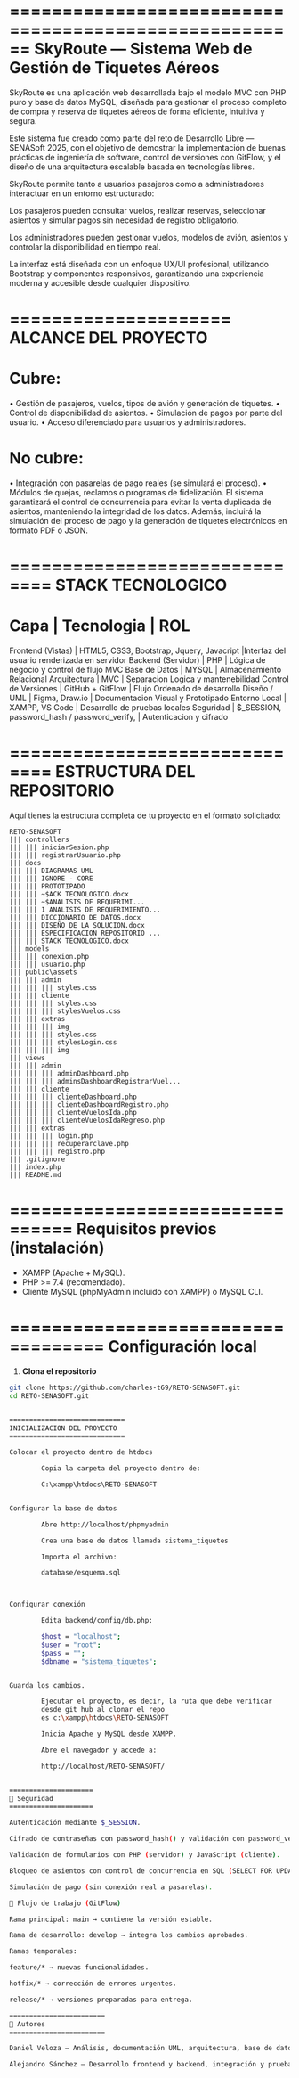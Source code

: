======================================================
SkyRoute — Sistema Web de Gestión de Tiquetes Aéreos
======================================================

SkyRoute es una aplicación web desarrollada bajo el modelo MVC con PHP puro y base de datos MySQL, diseñada para gestionar el proceso completo de compra y reserva de tiquetes aéreos de forma eficiente, intuitiva y segura.

Este sistema fue creado como parte del reto de Desarrollo Libre — SENASoft 2025, con el objetivo de demostrar la implementación de buenas prácticas de ingeniería de software, control de versiones con GitFlow, y el diseño de una arquitectura escalable basada en tecnologías libres.

SkyRoute permite tanto a usuarios pasajeros como a administradores interactuar en un entorno estructurado:

Los pasajeros pueden consultar vuelos, realizar reservas, seleccionar asientos y simular pagos sin necesidad de registro obligatorio.

Los administradores pueden gestionar vuelos, modelos de avión, asientos y controlar la disponibilidad en tiempo real.

La interfaz está diseñada con un enfoque UX/UI profesional, utilizando Bootstrap y componentes responsivos, garantizando una experiencia moderna y accesible desde cualquier dispositivo.





=====================
ALCANCE DEL PROYECTO
=====================

Cubre:
=======

•	Gestión de pasajeros, vuelos, tipos de avión y generación de tiquetes.
•	Control de disponibilidad de asientos.
•	Simulación de pagos por parte del usuario.
•	Acceso diferenciado para usuarios y administradores.

No cubre:
=========

•	Integración con pasarelas de pago reales (se simulará el proceso).
•	Módulos de quejas, reclamos o programas de fidelización.
El sistema garantizará el control de concurrencia para evitar la venta duplicada de asientos, manteniendo la integridad de los datos.
Además, incluirá la simulación del proceso de pago y la generación de tiquetes electrónicos en formato PDF o JSON.

==============================
STACK TECNOLOGICO
==============================

Capa                 | Tecnologia                                   | ROL
==================================================================================================
Frontend (Vistas)    | HTML5, CSS3, Bootstrap, Jquery, Javacript    |Interfaz del usuario renderizada en servidor
Backend (Servidor)   | PHP                                          | Lógica de negocio y control de flujo MVC
Base de Datos        | MYSQL                                        | Almacenamiento Relacional
Arquitectura         | MVC                                          | Separacion Logica y mantenebilidad
Control de Versiones | GitHub + GitFlow                             | Flujo Ordenado de desarrollo
Diseño / UML         | Figma, Draw.io                               | Documentacion Visual y Prototipado
Entorno Local        | XAMPP, VS Code                               | Desarrollo de pruebas locales 
Seguridad            | $_SESSION, password_hash / password_verify,  | Autenticacion y cifrado

==============================
ESTRUCTURA DEL REPOSITORIO 
==============================



Aquí tienes la estructura completa de tu proyecto en el formato solicitado:

```
RETO-SENASOFT
||| controllers
||| ||| iniciarSesion.php
||| ||| registrarUsuario.php
||| docs
||| ||| DIAGRAMAS UML
||| ||| IGNORE - CORE
||| ||| PROTOTIPADO
||| ||| ~$ACK TECNOLOGICO.docx
||| ||| ~$ANALISIS DE REQUERIMI...
||| ||| 1 ANALISIS DE REQUERIMIENTO...
||| ||| DICCIONARIO DE DATOS.docx
||| ||| DISEÑO DE LA SOLUCION.docx
||| ||| ESPECIFICACION REPOSITORIO ...
||| ||| STACK TECNOLOGICO.docx
||| models
||| ||| conexion.php
||| ||| usuario.php
||| public\assets
||| ||| admin
||| ||| ||| styles.css
||| ||| cliente
||| ||| ||| styles.css
||| ||| ||| stylesVuelos.css
||| ||| extras
||| ||| ||| img
||| ||| ||| styles.css
||| ||| ||| stylesLogin.css
||| ||| ||| img
||| views
||| ||| admin
||| ||| ||| adminDashboard.php
||| ||| ||| adminsDashboardRegistrarVuel...
||| ||| cliente
||| ||| ||| clienteDashboard.php
||| ||| ||| clienteDashboardRegistro.php
||| ||| ||| clienteVuelosIda.php
||| ||| ||| clienteVuelosIdaRegreso.php
||| ||| extras
||| ||| ||| login.php
||| ||| ||| recuperarclave.php
||| ||| ||| registro.php
||| .gitignore
||| index.php
||| README.md
```
================================
Requisitos previos (instalación)
================================

- XAMPP (Apache + MySQL).  
- PHP >= 7.4 (recomendado).  
- Cliente MySQL (phpMyAdmin incluido con XAMPP) o MySQL CLI.

===================================
Configuración local 
===================================

1. **Clona el repositorio**
```bash
git clone https://github.com/charles-t69/RETO-SENASOFT.git
cd RETO-SENASOFT.git


=============================
INICIALIZACION DEL PROYECTO
=============================

Colocar el proyecto dentro de htdocs

        Copia la carpeta del proyecto dentro de:

        C:\xampp\htdocs\RETO-SENASOFT


Configurar la base de datos

        Abre http://localhost/phpmyadmin

        Crea una base de datos llamada sistema_tiquetes

        Importa el archivo:

        database/esquema.sql



Configurar conexión

        Edita backend/config/db.php:

        $host = "localhost";
        $user = "root";
        $pass = "";
        $dbname = "sistema_tiquetes";


Guarda los cambios.

        Ejecutar el proyecto, es decir, la ruta que debe verificar 
        desde git hub al clonar el repo 
        es c:\xampp\htdocs\RETO-SENASOFT

        Inicia Apache y MySQL desde XAMPP.

        Abre el navegador y accede a:

        http://localhost/RETO-SENASOFT/


=====================
🔐 Seguridad
=====================

Autenticación mediante $_SESSION.

Cifrado de contraseñas con password_hash() y validación con password_verify().

Validación de formularios con PHP (servidor) y JavaScript (cliente).

Bloqueo de asientos con control de concurrencia en SQL (SELECT FOR UPDATE).

Simulación de pago (sin conexión real a pasarelas).

🚀 Flujo de trabajo (GitFlow)

Rama principal: main → contiene la versión estable.

Rama de desarrollo: develop → integra los cambios aprobados.

Ramas temporales:

feature/* → nuevas funcionalidades.

hotfix/* → corrección de errores urgentes.

release/* → versiones preparadas para entrega.

========================
👥 Autores
========================

Daniel Veloza — Análisis, documentación UML, arquitectura, base de datos

Alejandro Sánchez — Desarrollo frontend y backend, integración y pruebas